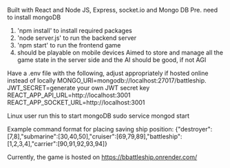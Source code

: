 Built with React and Node JS, Express, socket.io and Mongo DB
Pre. need to install mongoDB
1. 'npm install' to install required packages
2. 'node server.js' to run the backend server
3. 'npm start' to run the frontend game
4. should be playable on mobile devices
Aimed to store and manage all the game state in the server side and the AI should be good, if not AGI

Have a .env file with the following, adjust appropriately if hosted online instead of locally
MONGO_URI=mongodb://localhost:27017/battleship.
JWT_SECRET=generate your own JWT secret key
REACT_APP_API_URL=http://localhost:3001
REACT_APP_SOCKET_URL=http://localhost:3001

Linux user run this to start mongoDB
sudo service mongod start

Example command format for placing saving ship position: {"destroyer":[7,8],"submarine":[30,40,50],"cruiser":[69,79,89],"battleship":[1,2,3,4],"carrier":[90,91,92,93,94]}

Currently, the game is hosted on https://bbattleship.onrender.com/